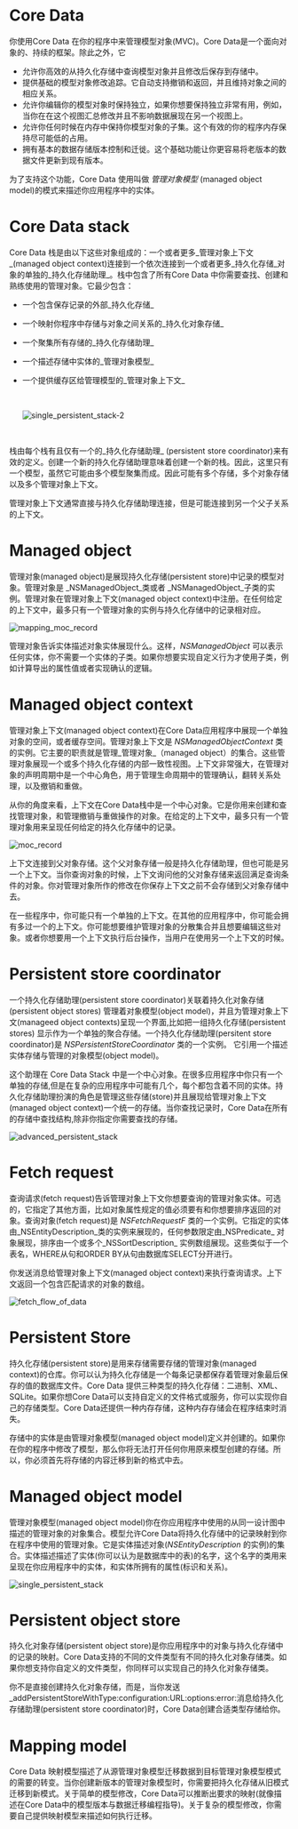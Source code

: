 # Core Data

你使用Core Data 在你的程序中来管理模型对象(MVC)。Core Data是一个面向对象的、持续的框架。除此之外，它

* 允许你高效的从持久化存储中查询模型对象并且修改后保存到存储中。
* 提供基础的模型对象修改追踪。它自动支持撤销和返回，并且维持对象之间的相应关系。
* 允许你编辑你的模型对象时保持独立，如果你想要保持独立非常有用，例如，当你在在这个视图汇总修改并且不影响数据展现在另一个视图上。
* 允许你任何时候在内存中保持你模型对象的子集。这个有效的你的程序内存保持尽可能低的占用。
* 拥有基本的数据存储版本控制和迁徙。这个基础功能让你更容易将老版本的数据文件更新到现有版本。

为了支持这个功能，Core Data 使用叫做 *管理对象模型* (managed object model)的模式来描述你应用程序中的实体。

# Core Data stack

Core Data 栈是由以下这些对象组成的：一个或者更多_管理对象上下文_(managed object context)连接到一个依次连接到一个或者更多_持久化存储_对象的单独的_持久化存储助理_。栈中包含了所有Core Data 中你需要查找、创建和熟练使用的管理对象。它最少包含：

* 一个包含保存记录的外部_持久化存储_

* 一个映射你程序中存储与对象之间关系的_持久化对象存储_

* 一个聚集所有存储的_持久化存储助理_

* 一个描述存储中实体的_管理对象模型_

* 一个提供缓存区给管理模型的_管理对象上下文_ 

  ​

  ![single_persistent_stack-2](/Users/CTF/Downloads/single_persistent_stack-2.jpg)

  ​



栈由每个栈有且仅有一个的_持久化存储助理_ (persistent store coordinator)来有效的定义。创建一个新的持久化存储助理意味着创建一个新的栈。因此，这里只有一个模型，虽然它可能由多个模型聚集而成。因此可能有多个存储，多个对象存储以及多个管理对象上下文。

管理对象上下文通常直接与持久化存储助理连接，但是可能连接到另一个父子关系的上下文。



# Managed object

管理对象(managed object)是展现持久化存储(persistent store)中记录的模型对象。管理对象是 _NSManagedObject_类或者 _NSManagedObject_子类的实例。管理对象在管理对象上下文(managed object context)中注册。在任何给定的上下文中，最多只有一个管理对象的实例与持久化存储中的记录相对应。

 ![mapping_moc_record](/Users/CTF/Downloads/mapping_moc_record.jpg)



管理对象告诉实体描述对象实体展现什么。这样，_NSManagedObject_ 可以表示任何实体，你不需要一个实体的子类。如果你想要实现自定义行为才使用子类，例如计算导出的属性值或者实现确认的逻辑。



# Managed object context

管理对象上下文(managed object context)在Core Data应用程序中展现一个单独对象的空间，或者缓存空间。管理对象上下文是 _NSManagedObjectContext_ 类的实例。它主要的职责就是管理_管理对象_（managed object）的集合。这些管理对象展现一个或多个持久化存储的内部一致性视图。上下文非常强大，在管理对象的声明周期中是一个中心角色，用于管理生命周期中的管理确认，翻转关系处理，以及撤销和重做。

从你的角度来看，上下文在Core Data栈中是一个中心对象。它是你用来创建和查找管理对象，和管理撤销与重做操作的对象。在给定的上下文中，最多只有一个管理对象用来呈现任何给定的持久化存储中的记录。 



![moc_record](/Users/CTF/Downloads/moc_record.jpg)



上下文连接到父对象存储。这个父对象存储一般是持久化存储助理，但也可能是另一个上下文。当你查询对象的时候，上下文询问他的父对象存储来返回满足查询条件的对象。你对管理对象所作的修改在你保存上下文之前不会存储到父对象存储中去。

在一些程序中，你可能只有一个单独的上下文。在其他的应用程序中，你可能会拥有多过一个的上下文。你可能想要维护管理对象的分散集合并且想要编辑这些对象。或者你想要用一个上下文执行后台操作，当用户在使用另一个上下文的时候。



# Persistent store coordinator

一个持久化存储助理(persistent store coordinator)关联着持久化对象存储(persistent object stores) 管理着对象模型(object model)，并且为管理对象上下文(manageed object contexts)呈现一个界面,比如把一组持久化存储(persistent stores) 显示作为一个单独的聚合存储。一个持久化存储助理(persitent store coordinator)是	_NSPersistentStoreCoordinator_ 类的一个实例。 它引用一个描述实体存储与管理的对象模型(object model)。

这个助理在 Core Data Stack 中是一个中心对象。在很多应用程序中你只有一个单独的存储,但是在复杂的应用程序中可能有几个，每个都包含着不同的实体。持久化存储助理扮演的角色是管理这些存储(store)并且展现给管理对象上下文(managed object context)一个统一的存储。当你查找记录时，Core Data在所有的存储中查找结构,除非你指定你需要查找的存储。

![advanced_persistent_stack](/Users/CTF/Downloads/advanced_persistent_stack.jpg)



# Fetch request

查询请求(fetch request)告诉管理对象上下文你想要查询的管理对象实体。可选的，它指定了其他方面，比如对象属性规定的值必须要有和你想要排序返回的对象。查询对象(fetch request)是 _NSFetchRequestF_ 类的一个实例。它指定的实体由_NSEntityDescription_类的实例来展现的，任何参数限定由_NSPredicate_ 对象展现，排序由一个或多个_NSSortDescription_ 实例数组展现。这些类似于一个表名，WHERE从句和ORDER BY从句由数据库SELECT分开进行。

你发送消息给管理对象上下文(managed object context)来执行查询请求。上下文返回一个包含匹配请求的对象的数组。 



![fetch_flow_of_data](/Users/CTF/Downloads/fetch_flow_of_data.jpg)



# Persistent Store

持久化存储(persistent store)是用来存储需要存储的管理对象(managed context)的仓库。你可以认为持久化存储是一个每条记录都保存着管理对象最后保存的值的数据库文件。Core Data 提供三种类型的持久化存储：二进制、XML、SQLite。如果你想Core Data可以支持自定义的文件格式或服务，你可以实现你自己的存储类型。Core Data还提供一种内存存储，这种内存存储会在程序结束时消失。

存储中的实体是由管理对象模型(managed object model)定义并创建的。如果你在你的程序中修改了模型，那么你将无法打开任何你用原来模型创建的存储。所以，你必须首先将存储的内容迁移到新的格式中去。



# Managed object model

管理对象模型(managed object model)你在你应用程序中使用的从同一设计图中描述的管理对象的对象集合。模型允许Core Data将持久化存储中的记录映射到你在程序中使用的管理对象。它是实体描述对象(_NSEntityDescription_ 的实例)的集合。实体描述描述了实体(你可以认为是数据库中的表)的名字，这个名字的类用来呈现在你应用程序中的实体，和实体所拥有的属性(标识和关系)。



 ![single_persistent_stack](/Users/CTF/Downloads/single_persistent_stack.jpg)



# Persistent object store

持久化对象存储(persistent object store)是你应用程序中的对象与持久化存储中的记录的映射。Core Data支持的不同的文件类型有不同的持久化对象存储类。如果你想支持你自定义的文件类型，你同样可以实现自己的持久化对象存储类。

你不是直接创建持久化对象存储，而是，当你发送 _addPersistentStoreWithType:configuration:URL:options:error:消息给持久化存储助理(persistent store coordinator)时，Core Data创建合适类型存储给你。



# Mapping model

Core Data 映射模型描述了从源管理对象模型迁移数据到目标管理对象模型模式的需要的转变。当你创建新版本的管理对象模型时，你需要把持久化存储从旧模式迁移到新模式。关于简单的模型修改，Core Data可以推断出要求的映射(就像描述在Core Data中的模型版本与数据迁移编程指导)。关于复杂的模型修改，你需要自己提供映射模型来描述如何执行迁移。

